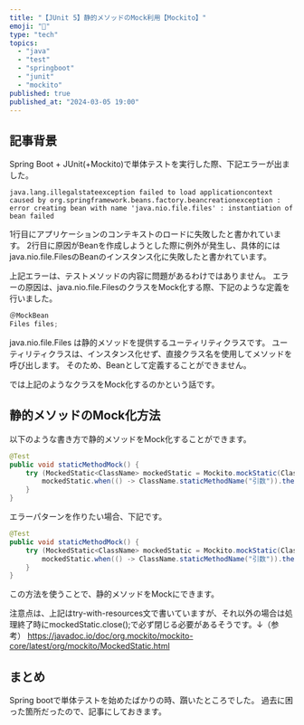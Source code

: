 ```yaml
---
title: "【JUnit 5】静的メソッドのMock利用【Mockito】"
emoji: "🍃"
type: "tech"
topics:
  - "java"
  - "test"
  - "springboot"
  - "junit"
  - "mockito"
published: true
published_at: "2024-03-05 19:00"
---
```


## 記事背景

Spring Boot + JUnit(+Mockito)で単体テストを実行した際、下記エラーが出ました。
```
java.lang.illegalstateexception failed to load applicationcontext
caused by org.springframework.beans.factory.beancreationexception : error creating bean with name 'java.nio.file.files' : instantiation of bean failed
```
1行目にアプリケーションのコンテキストのロードに失敗したと書かれています。
2行目に原因がBeanを作成しようとした際に例外が発生し、具体的にはjava.nio.file.FilesのBeanのインスタンス化に失敗したと書かれています。

上記エラーは、テストメソッドの内容に問題があるわけではありません。
エラーの原因は、java.nio.file.FilesのクラスをMock化する際、下記のような定義を行いました。

```java
＠MockBean
Files files;
```

java.nio.file.Files は静的メソッドを提供するユーティリティクラスです。
ユーティリティクラスは、インスタンス化せず、直接クラス名を使用してメソッドを呼び出します。
そのため、Beanとして定義することができません。

では上記のようなクラスをMock化するのかという話です。

## 静的メソッドのMock化方法

以下のような書き方で静的メソッドをMock化することができます。
```java
@Test
public void staticMethodMock() {
    try (MockedStatic<ClassName> mockedStatic = Mockito.mockStatic(ClassName.class)) {
        mockedStatic.when(() -> ClassName.staticMethodName("引数")).thenReturn("期待値");
    }
}
```
エラーパターンを作りたい場合、下記です。
```java
@Test
public void staticMethodMock() {
    try (MockedStatic<ClassName> mockedStatic = Mockito.mockStatic(ClassName.class)) {
        mockedStatic.when(() -> ClassName.staticMethodName("引数")).thenThrow(new Exception("エラー期待値"));
    }
}
```
この方法を使うことで、静的メソッドをMockにできます。

注意点は、上記はtry-with-resources文で書いていますが、それ以外の場合は処理終了時にmockedStatic.close();で必ず閉じる必要があるそうです。↓（参考）
https://javadoc.io/doc/org.mockito/mockito-core/latest/org/mockito/MockedStatic.html

## まとめ
Spring bootで単体テストを始めたばかりの時、躓いたところでした。
過去に困った箇所だったので、記事にしておきます。